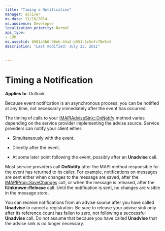 ```yaml
---
title: "Timing a Notification"
manager: soliver
ms.date: 11/16/2014
ms.audience: Developer
localization_priority: Normal
api_type:
- COM
ms.assetid: 6981a3b0-96eb-44a2-b051-1c5efc70e9e3
description: "Last modified: July 23, 2011"
 
 
---
```


# Timing a Notification

  
  
**Applies to**: Outlook 
  
Because event notification is an asynchronous process, you can be notified at any time, not necessarily immediately after the event has occurred.
  
 The timing of calls to your [IMAPIAdviseSink::OnNotify](imapiadvisesink-onnotify.md) method varies depending on the service provider implementing the advise source. Service providers can notify your client either: 
  
- Simultaneously with the event.
    
- Directly after the event.
    
- At some later point following the event, possibly after an **Unadvise** call. 
    
Most service providers call **OnNotify** after the MAPI method responsible for the event has returned to its caller. For example, notifications on messages are sent either when changes to the message are saved, after the [IMAPIProp::SaveChanges](imapiprop-savechanges.md) call, or when the message is released, after the **IUnknown::Release** call. Until the notification is sent, no changes are visible in the message store. 
  
You can receive notifications from an advise source after you have called **Unadvise** to cancel a registration. Be sure to release your advise sink only after its reference count has fallen to zero, not following a successful **Unadvise** call. Do not assume that because you have called **Unadvise** that the advise sink is no longer necessary. 
  

